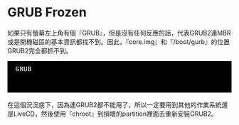 # GRUB Frozen
如果只有螢幕左上角有個『GRUB』，但是沒有任何反應的話，代表GRUB2連MBR或是開機磁區的基本資訊都找不到。因此，『core.img』和『/boot/gurb』的位置GRUB2完全都抓不到。

![](Imgs/Fix/Fix004.PNG)

在這個況況底下，因為連GRUB2都不能用了，所以一定要用到其他的作業系統還是LiveCD，然後使用『chroot』到損壞的partition裡面去重新安裝GRUB2。
	



